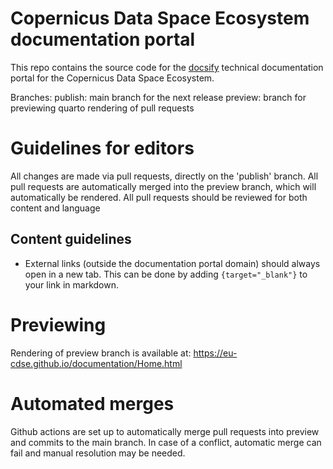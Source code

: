 # Copernicus Data Space Ecosystem documentation portal
This repo contains the source code for the [docsify](https://docsify.js.org/#/) technical documentation portal for the Copernicus Data Space Ecosystem.

Branches:
publish: main branch for the next release
preview: branch for previewing quarto rendering of pull requests

# Guidelines for editors

All changes are made via pull requests, directly on the 'publish' branch.
All pull requests are automatically merged into the preview branch, which will automatically be rendered.
All pull requests should be reviewed for both content and language


## Content guidelines
* External links (outside the documentation portal domain) should always open in a new tab. This can be done by adding `{target="_blank"}` to your link in markdown.

# Previewing
Rendering of preview branch is available at: https://eu-cdse.github.io/documentation/Home.html

# Automated merges
Github actions are set up to automatically merge pull requests into preview and commits to the main branch.
In case of a conflict, automatic merge can fail and manual resolution may be needed.
